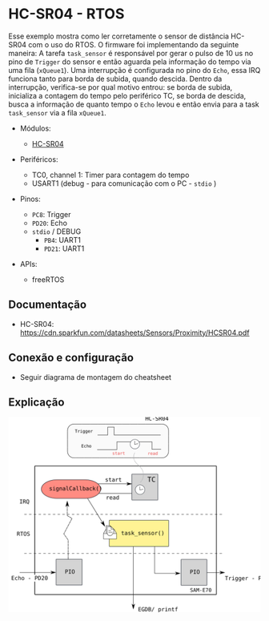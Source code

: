 # HC-SR04 - RTOS

Esse exemplo mostra como ler corretamente o sensor de distância HC-SR04 com o uso do RTOS. O firmware
foi implementando da seguinte maneira: A tarefa `task_sensor` é responsável por gerar o pulso de 10 us no pino de `Trigger` do sensor e então aguarda pela informação do tempo via uma fila (`xQueue1`). Uma interrupção é configurada no pino do `Echo`, essa IRQ funciona tanto para borda de subida, quando descida. Dentro da interrupção, verifica-se por qual motivo entrou: se borda de subida, inicializa a contagem do tempo pelo periférico TC, se borda de descida, busca a informação de quanto tempo o `Echo` levou e então envia para a task `task_sensor` via a fila `xQueue1`.

- Módulos: 
    - [HC-SR04](https://cdn.sparkfun.com/datasheets/Sensors/Proximity/HCSR04.pdf)
    
- Periféricos:
    - TC0, channel 1: Timer para contagem do tempo
    - USART1 (debug - para comunicação com o PC - `stdio` )
    
- Pinos:
    - `PC8`: Trigger
    - `PD20`: Echo
    - `stdio` / DEBUG
        - `PB4`:  UART1 
        - `PD21`: UART1

- APIs:
    - freeRTOS

## Documentação

- HC-SR04: https://cdn.sparkfun.com/datasheets/Sensors/Proximity/HCSR04.pdf 

## Conexão e configuração

- Seguir diagrama de montagem do cheatsheet

## Explicação

![](doc/diagrama.svg)
